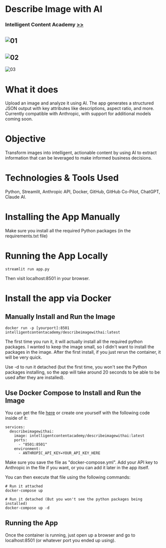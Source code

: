 # Describe Image with AI
### Intelligent Content Academy [>>](https://www.intelligentcontentacademy.com)

![01](https://static.wixstatic.com/media/9cda2b_b961cadae986429eb50e7d2aab42bbfe~mv2.png)
---
![02](https://static.wixstatic.com/media/9cda2b_42ddc64d17a84e6f8b73066c73e1cee9~mv2.png)
---
![03](https://static.wixstatic.com/media/9cda2b_7731dc527b82432897d4a18fd64b9d66~mv2.png)


# What it does
Upload an image and analyze it using AI. The app generates a structured JSON output with key attributes like descriptions, aspect ratio, and more. Currently compatible with Anthropic, with support for additional models coming soon.

# Objective
Transform images into intelligent, actionable content by using AI to extract information that can be leveraged to make informed business decisions.

# Technologies & Tools Used
Python, Streamlit, Anthropic API, Docker, GitHub, GitHub Co-Pilot, ChatGPT, Claude AI.

# Installing the App Manually
Make sure you install all the required Python packages (in the requirements.txt file)

# Running the App Locally
```
streamlit run app.py
```

Then visit localhost:8501 in your browser.

# Install the app via Docker

## Manually Install and Run the Image
```
docker run -p [yourport]:8501 intelligentcontentacademy/describeimagewithai:latest
```

The first time you run it, it will actually install all the required python packages.  I wanted to keep the image small, so I didn't want to install the packages in the image.  After the first install, if you just rerun the container, it will be very quick.

Use -d to run it detached (but the first time, you won't see the Python packages installing, so the app will take around 20 seconds to be able to be used after they are installed).

## Use Docker Compose to Install and Run the Image
You can get the file [here](https://github.com/intelligentcontentacademy/describe_image_with_ai/blob/master/docker-compose.yml) or create one yourself with the following code inside of it:
 
```
services:
  describeimagewithai:
    image: intelligentcontentacademy/describeimagewithai:latest
    ports:
      - "8501:8501"
    environment:
      - ANTHROPIC_API_KEY=YOUR_API_KEY_HERE
```

Make sure you save the file as "docker-compose.yml".  Add your API key to Anthropic in the file if you want, or you can add it later in the app itself.

You can then execute that file using the following commands:
```
# Run it attached 
docker-compose up 

# Run it detached (But you won't see the python packages being installed)
docker-compose up -d
```

## Running the App
Once the container is running, just open up a browser and go to localhost:8501 (or whatever port you ended up using).
